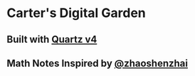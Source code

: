 # Carter's Digital Garden

## Built with [Quartz v4](https://github.com/jackyzha0/quartz)

## Math Notes Inspired by [@zhaoshenzhai](https://github.com/zhaoshenzhai/MathWiki)